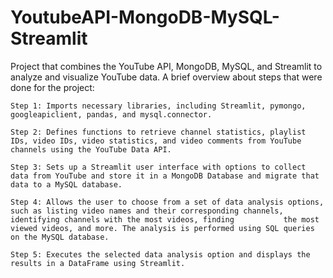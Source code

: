 # YoutubeAPI-MongoDB-MySQL-Streamlit

Project that combines the YouTube API, MongoDB, MySQL, and Streamlit to analyze and visualize YouTube data.
A brief overview about steps that were done for the project:

	Step 1: Imports necessary libraries, including Streamlit, pymongo, googleapiclient, pandas, and mysql.connector.
	
	Step 2: Defines functions to retrieve channel statistics, playlist IDs, video IDs, video statistics, and video comments from YouTube channels using the YouTube Data API.
	
	Step 3: Sets up a Streamlit user interface with options to collect data from YouTube and store it in a MongoDB Database and migrate that data to a MySQL database.
	
	Step 4: Allows the user to choose from a set of data analysis options, such as listing video names and their corresponding channels, identifying channels with the most videos, finding 		  the most viewed videos, and more. The analysis is performed using SQL queries on the MySQL database.
	
	Step 5: Executes the selected data analysis option and displays the results in a DataFrame using Streamlit.

